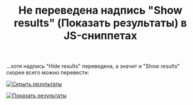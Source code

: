 ﻿---
title: "Не переведена надпись &quot;Show results&quot; (Показать результаты) в JS-сниппетах"
se.owner.user_id: 672540
se.owner.display_name: "Ivan Shatsky"
se.owner.link: "https://ru.meta.stackoverflow.com/users/672540/ivan-shatsky"
se.link: "https://ru.meta.stackoverflow.com/questions/14680/%d0%9d%d0%b5-%d0%bf%d0%b5%d1%80%d0%b5%d0%b2%d0%b5%d0%b4%d0%b5%d0%bd%d0%b0-%d0%bd%d0%b0%d0%b4%d0%bf%d0%b8%d1%81%d1%8c-show-results-%d0%9f%d0%be%d0%ba%d0%b0%d0%b7%d0%b0%d1%82%d1%8c-%d1%80%d0%b5%d0%b7%d1%83%d0%bb%d1%8c%d1%82%d0%b0%d1%82%d1%8b-%d0%b2-js-%d1%81%d0%bd%d0%b8%d0%bf%d0%bf%d0%b5%d1%82%d0%b0%d1%85"
se.question_id: 14680
se.post_type: question
---
<p>...хотя надпись &quot;Hide results&quot; переведена, а значит и &quot;Show results&quot; скорее всего можно перевести:</p>
<p><a href="https://i.sstatic.net/828qDI0T.png" rel="nofollow noreferrer"><img src="https://i.sstatic.net/828qDI0T.png" alt="Скрыть результаты" /></a></p>
<p><a href="https://i.sstatic.net/0DKuJaCY.png" rel="nofollow noreferrer"><img src="https://i.sstatic.net/0DKuJaCY.png" alt="Показать результаты" /></a></p>
